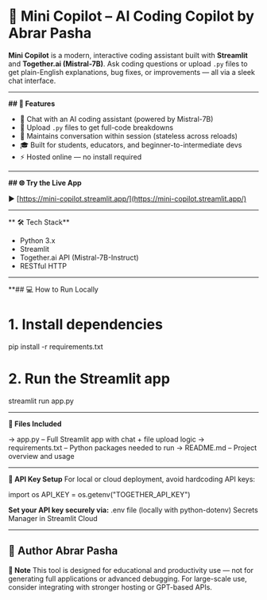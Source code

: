 # 🤖 Mini Copilot – AI Coding Copilot by Abrar Pasha

**Mini Copilot** is a modern, interactive coding assistant built with **Streamlit** and **Together.ai (Mistral-7B)**. Ask coding questions or upload `.py` files to get plain-English explanations, bug fixes, or improvements — all via a sleek chat interface.

---

**## 🚀 Features**

- 💬 Chat with an AI coding assistant (powered by Mistral-7B)
- 📂 Upload `.py` files to get full-code breakdowns
- 🧠 Maintains conversation within session (stateless across reloads)
- 🎓 Built for students, educators, and beginner-to-intermediate devs
- ⚡ Hosted online — no install required

---

**## 🌐 Try the Live App**

▶️ [https://mini-copilot.streamlit.app/](https://mini-copilot.streamlit.app/)

---

** 🛠 Tech Stack**

- Python 3.x
- Streamlit
- Together.ai API (Mistral-7B-Instruct)
- RESTful HTTP

---

**## 💻 How to Run Locally

# 1. Install dependencies
pip install -r requirements.txt

# 2. Run the Streamlit app
streamlit run app.py

---

**📂 Files Included**

-> app.py – Full Streamlit app with chat + file upload logic
-> requirements.txt – Python packages needed to run
-> README.md – Project overview and usage

---

**🔐 API Key Setup**
For local or cloud deployment, avoid hardcoding API keys:

import os
API_KEY = os.getenv("TOGETHER_API_KEY")

**Set your API key securely via:**
.env file (locally with python-dotenv)
Secrets Manager in Streamlit Cloud

---

**🙋 Author**
Abrar Pasha
---

**📌 Note**
This tool is designed for educational and productivity use — not for generating full applications or advanced debugging. For large-scale use, consider integrating with stronger hosting or GPT-based APIs.



